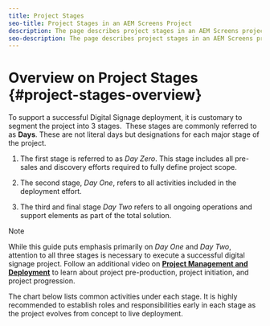 ```yaml
---
title: Project Stages
seo-title: Project Stages in an AEM Screens Project
description: The page describes project stages in an AEM Screens project
seo-description: The page describes project stages in an AEM Screens project
---
```


# Overview on Project Stages {#project-stages-overview}

To support a successful Digital Signage deployment, it is customary to segment the project into 3 stages.  These stages are commonly referred to as **Days**. These are not literal days but designations for each major stage of the project.

1. The first stage is referred to as *Day Zero*. This stage includes all pre-sales and discovery efforts required to fully define project scope.

1. The second stage, *Day One*, refers to all activities included in the deployment effort.

1. The third and final stage *Day Two* refers to all ongoing operations and support elements as part of the total solution.

>[!NOTE]
>
> While this guide puts emphasis primarily on *Day One* and *Day Two*, attention to all three stages is necessary to execute a successful digital signage project.
Follow an additional video on **[Project Management and Deployment](https://helpx.adobe.com/experience-manager/6-5/screens/using/project-management-and-deployment.html)** to learn about project pre-production, project initiation, and project progression.

The chart below lists common activities under each stage.
It is highly recommended to establish roles and responsibilities early in each stage as the project evolves from concept to live deployment.
